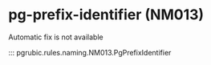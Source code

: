 # pg-prefix-identifier (NM013)

Automatic fix is not available

::: pgrubic.rules.naming.NM013.PgPrefixIdentifier

